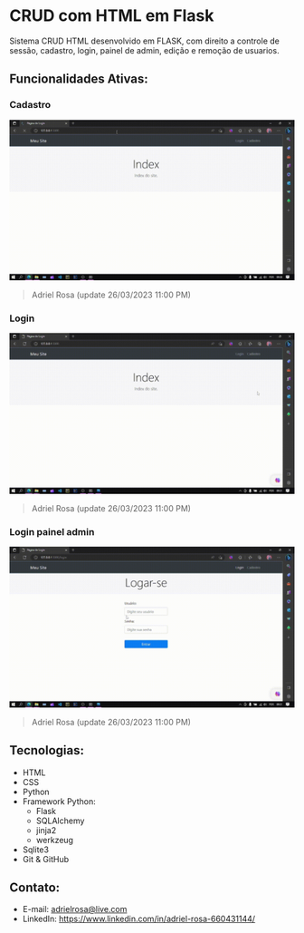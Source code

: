 # CRUD com HTML em Flask

Sistema CRUD HTML desenvolvido em FLASK, com direito a controle de sessão, cadastro, login, painel de admin, edição e remoção de usuarios.

##

## Funcionalidades Ativas: 

### Cadastro

![preview](./.github/cadastrando.gif)

> Adriel Rosa (update 26/03/2023  11:00 PM)

### Login

![preview](./.github/logando.gif)

> Adriel Rosa (update 26/03/2023  11:00 PM)

### Login painel admin

![preview](./.github/logando_painel_admin.gif)

> Adriel Rosa (update 26/03/2023  11:00 PM)

##

 ## Tecnologias:
 - HTML
 - CSS
 - Python
 - Framework Python: 
   - Flask
   - SQLAlchemy
   - jinja2
   - werkzeug
 - Sqlite3
 - Git & GitHub
 
 ## Contato:
 
 - E-mail: adrielrosa@live.com 
 - LinkedIn: https://www.linkedin.com/in/adriel-rosa-660431144/
